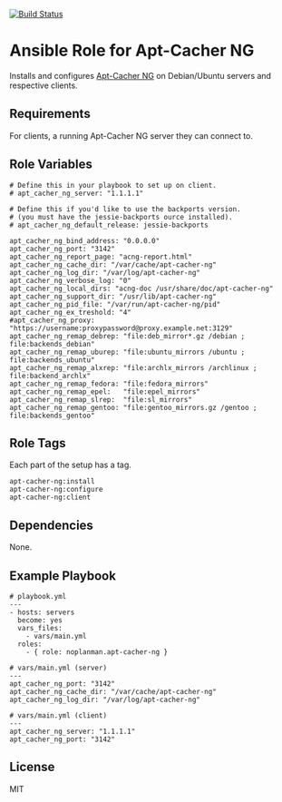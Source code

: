 [![Build Status](https://travis-ci.org/viasite-ansible/ansible-role-telegraf.svg?branch=master)](https://travis-ci.org/viasite-ansible/ansible-role-telegraf)

# Ansible Role for Apt-Cacher NG

Installs and configures [Apt-Cacher NG](https://www.unix-ag.uni-kl.de/~bloch/acng/) on Debian/Ubuntu servers and respective clients.

## Requirements

For clients, a running Apt-Cacher NG server they can connect to.

## Role Variables

```
# Define this in your playbook to set up on client.
# apt_cacher_ng_server: "1.1.1.1"

# Define this if you'd like to use the backports version.
# (you must have the jessie-backports ource installed).
# apt_cacher_ng_default_release: jessie-backports

apt_cacher_ng_bind_address: "0.0.0.0"
apt_cacher_ng_port: "3142"
apt_cacher_ng_report_page: "acng-report.html"
apt_cacher_ng_cache_dir: "/var/cache/apt-cacher-ng"
apt_cacher_ng_log_dir: "/var/log/apt-cacher-ng"
apt_cacher_ng_verbose_log: "0"
apt_cacher_ng_local_dirs: "acng-doc /usr/share/doc/apt-cacher-ng"
apt_cacher_ng_support_dir: "/usr/lib/apt-cacher-ng"
apt_cacher_ng_pid_file: "/var/run/apt-cacher-ng/pid"
apt_cacher_ng_ex_treshold: "4"
#apt_cacher_ng_proxy: "https://username:proxypassword@proxy.example.net:3129"
apt_cacher_ng_remap_debrep: "file:deb_mirror*.gz /debian ; file:backends_debian"
apt_cacher_ng_remap_uburep: "file:ubuntu_mirrors /ubuntu ; file:backends_ubuntu"
apt_cacher_ng_remap_alxrep: "file:archlx_mirrors /archlinux ; file:backend_archlx"
apt_cacher_ng_remap_fedora: "file:fedora_mirrors"
apt_cacher_ng_remap_epel:   "file:epel_mirrors"
apt_cacher_ng_remap_slrep:  "file:sl_mirrors"
apt_cacher_ng_remap_gentoo: "file:gentoo_mirrors.gz /gentoo ; file:backends_gentoo"
```

## Role Tags

Each part of the setup has a tag.

```
apt-cacher-ng:install
apt-cacher-ng:configure
apt-cacher-ng:client
```

## Dependencies

None.

## Example Playbook

```
# playbook.yml
---
- hosts: servers
  become: yes
  vars_files:
    - vars/main.yml
  roles:
    - { role: noplanman.apt-cacher-ng }
```
```
# vars/main.yml (server)
---
apt_cacher_ng_port: "3142"
apt_cacher_ng_cache_dir: "/var/cache/apt-cacher-ng"
apt_cacher_ng_log_dir: "/var/log/apt-cacher-ng"
```
```
# vars/main.yml (client)
---
apt_cacher_ng_server: "1.1.1.1"
apt_cacher_ng_port: "3142"
```

## License

MIT
